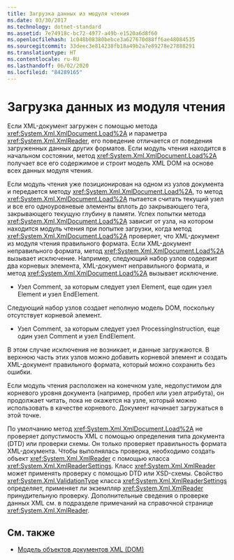 ```yaml
---
title: Загрузка данных из модуля чтения
ms.date: 03/30/2017
ms.technology: dotnet-standard
ms.assetid: 7e74918c-bc72-4977-a49b-e1520a6d8f60
ms.openlocfilehash: 1c048b08380bebce3a627670d88ff6ae48084535
ms.sourcegitcommit: 33deec3e814238fb18a49b2a7e89278e27888291
ms.translationtype: HT
ms.contentlocale: ru-RU
ms.lasthandoff: 06/02/2020
ms.locfileid: "84289165"
---
```

# <a name="load-data-from-a-reader"></a>Загрузка данных из модуля чтения
Если XML-документ загружен с помощью метода <xref:System.Xml.XmlDocument.Load%2A> и параметра <xref:System.Xml.XmlReader>, его поведение отличается от поведения загруженных данных других форматов. Если модуль чтения находится в начальном состоянии, метод <xref:System.Xml.XmlDocument.Load%2A> получает все его содержимое и строит модель XML DOM на основе всех данных модуля чтения.  
  
 Если модуль чтения уже позиционирован на одном из узлов документа и передается методу <xref:System.Xml.XmlDocument.Load%2A>, то метод <xref:System.Xml.XmlDocument.Load%2A> пытается считать текущий узел и все его одноуровневые элементы вплоть до закрывающего тега, закрывающего текущую глубину в памяти. Успех попытки метода <xref:System.Xml.XmlDocument.Load%2A> зависит от узла, на котором находится модуль чтения при попытке загрузки, когда метод <xref:System.Xml.XmlDocument.Load%2A> проверяет, что XML-документ из модуля чтения правильного формата. Если XML-документ неправильного формата, метод <xref:System.Xml.XmlDocument.Load%2A> вызывает исключение. Например, следующий набор узлов содержит два корневых элемента, XML-документ неправильного формата, и метод <xref:System.Xml.XmlDocument.Load%2A> вызывает исключение.  
  
- Узел Comment, за которым следует узел Element, еще один узел Element и узел EndElement.  
  
 Следующий набор узлов создает неполную модель DOM, поскольку отсутствует корневой элемент.  
  
- Узел Comment, за которым следует узел ProcessingInstruction, еще один узел Comment и узел EndElement.  
  
 В этом случае исключения не возникает, и данные загружаются. В верхнюю часть этих узлов можно добавить корневой элемент и создать XML-документ правильного формата, который можно сохранить без ошибки.  
  
 Если модуль чтения расположен на конечном узле, недопустимом для корневого уровня документа (например, пробел или узел атрибута), он продолжает читать, пока не окажется на узле, который можно использовать в качестве корневого. Документ начинает загружаться в этой точке.  
  
 По умолчанию метод <xref:System.Xml.XmlDocument.Load%2A> не проверяет допустимость XML с помощью определения типа документа (DTD) или проверки схемы. Он только проверяет правильность формата XML-документа. Чтобы выполнялась проверка, необходимо создать объект <xref:System.Xml.XmlReader> с помощью класса <xref:System.Xml.XmlReaderSettings>. Класс <xref:System.Xml.XmlReader> может применять проверку с помощью DTD или XSD-схемы. Свойство <xref:System.Xml.ValidationType> класса <xref:System.Xml.XmlReaderSettings> определяет, применяет ли экземпляр <xref:System.Xml.XmlReader> принудительную проверку. Дополнительные сведения о проверке данных XML см. в подразделе примечаний на справочной странице <xref:System.Xml.XmlReader>.  
  
## <a name="see-also"></a>См. также

- [Модель объектов документов XML (DOM)](xml-document-object-model-dom.md)
